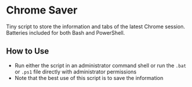 # Chrome Saver

Tiny script to store the information and tabs of the latest Chrome session. Batteries included for both Bash and PowerShell.

## How to Use

- Run either the script in an administrator command shell or run the  `.bat` or `.ps1` file directly with administrator permissions
- Note that the best use of this script is to save the information

